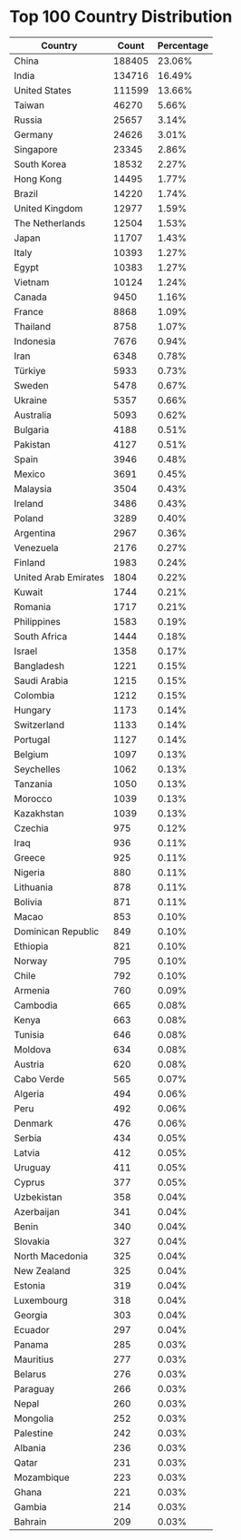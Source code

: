 # Top 100 Country Distribution
| Country | Count | Percentage |
|----|----|----|
| China | 188405 | 23.06% |
| India | 134716 | 16.49% |
| United States | 111599 | 13.66% |
| Taiwan | 46270 | 5.66% |
| Russia | 25657 | 3.14% |
| Germany | 24626 | 3.01% |
| Singapore | 23345 | 2.86% |
| South Korea | 18532 | 2.27% |
| Hong Kong | 14495 | 1.77% |
| Brazil | 14220 | 1.74% |
| United Kingdom | 12977 | 1.59% |
| The Netherlands | 12504 | 1.53% |
| Japan | 11707 | 1.43% |
| Italy | 10393 | 1.27% |
| Egypt | 10383 | 1.27% |
| Vietnam | 10124 | 1.24% |
| Canada | 9450 | 1.16% |
| France | 8868 | 1.09% |
| Thailand | 8758 | 1.07% |
| Indonesia | 7676 | 0.94% |
| Iran | 6348 | 0.78% |
| Türkiye | 5933 | 0.73% |
| Sweden | 5478 | 0.67% |
| Ukraine | 5357 | 0.66% |
| Australia | 5093 | 0.62% |
| Bulgaria | 4188 | 0.51% |
| Pakistan | 4127 | 0.51% |
| Spain | 3946 | 0.48% |
| Mexico | 3691 | 0.45% |
| Malaysia | 3504 | 0.43% |
| Ireland | 3486 | 0.43% |
| Poland | 3289 | 0.40% |
| Argentina | 2967 | 0.36% |
| Venezuela | 2176 | 0.27% |
| Finland | 1983 | 0.24% |
| United Arab Emirates | 1804 | 0.22% |
| Kuwait | 1744 | 0.21% |
| Romania | 1717 | 0.21% |
| Philippines | 1583 | 0.19% |
| South Africa | 1444 | 0.18% |
| Israel | 1358 | 0.17% |
| Bangladesh | 1221 | 0.15% |
| Saudi Arabia | 1215 | 0.15% |
| Colombia | 1212 | 0.15% |
| Hungary | 1173 | 0.14% |
| Switzerland | 1133 | 0.14% |
| Portugal | 1127 | 0.14% |
| Belgium | 1097 | 0.13% |
| Seychelles | 1062 | 0.13% |
| Tanzania | 1050 | 0.13% |
| Morocco | 1039 | 0.13% |
| Kazakhstan | 1039 | 0.13% |
| Czechia | 975 | 0.12% |
| Iraq | 936 | 0.11% |
| Greece | 925 | 0.11% |
| Nigeria | 880 | 0.11% |
| Lithuania | 878 | 0.11% |
| Bolivia | 871 | 0.11% |
| Macao | 853 | 0.10% |
| Dominican Republic | 849 | 0.10% |
| Ethiopia | 821 | 0.10% |
| Norway | 795 | 0.10% |
| Chile | 792 | 0.10% |
| Armenia | 760 | 0.09% |
| Cambodia | 665 | 0.08% |
| Kenya | 663 | 0.08% |
| Tunisia | 646 | 0.08% |
| Moldova | 634 | 0.08% |
| Austria | 620 | 0.08% |
| Cabo Verde | 565 | 0.07% |
| Algeria | 494 | 0.06% |
| Peru | 492 | 0.06% |
| Denmark | 476 | 0.06% |
| Serbia | 434 | 0.05% |
| Latvia | 412 | 0.05% |
| Uruguay | 411 | 0.05% |
| Cyprus | 377 | 0.05% |
| Uzbekistan | 358 | 0.04% |
| Azerbaijan | 341 | 0.04% |
| Benin | 340 | 0.04% |
| Slovakia | 327 | 0.04% |
| North Macedonia | 325 | 0.04% |
| New Zealand | 325 | 0.04% |
| Estonia | 319 | 0.04% |
| Luxembourg | 318 | 0.04% |
| Georgia | 303 | 0.04% |
| Ecuador | 297 | 0.04% |
| Panama | 285 | 0.03% |
| Mauritius | 277 | 0.03% |
| Belarus | 276 | 0.03% |
| Paraguay | 266 | 0.03% |
| Nepal | 260 | 0.03% |
| Mongolia | 252 | 0.03% |
| Palestine | 242 | 0.03% |
| Albania | 236 | 0.03% |
| Qatar | 231 | 0.03% |
| Mozambique | 223 | 0.03% |
| Ghana | 221 | 0.03% |
| Gambia | 214 | 0.03% |
| Bahrain | 209 | 0.03% |
